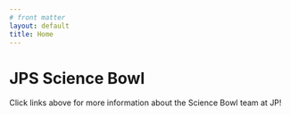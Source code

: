 ```yaml
---
# front matter
layout: default
title: Home
---
```

# JPS Science Bowl

Click links above for more information about the Science Bowl team at JP!

